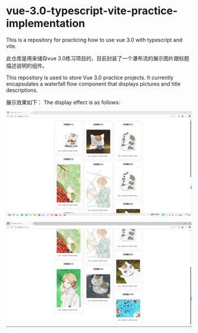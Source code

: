 # vue-3.0-typescript-vite-practice-implementation

This is a repository for practicing how to use vue 3.0 with typescript and vite.



此仓库是用来储存vue 3.0练习项目的，目前封装了一个瀑布流的展示图片跟标题描述说明的组件。

This repository is used to store Vue 3.0 practice projects. It currently encapsulates a waterfall flow component that displays pictures and title descriptions.

展示效果如下：
The display effect is as follows:

![](https://github.com/FreshmanJay/vue-3.0-typescript-vite-practice-implementation/blob/main/public/images/neikou01.png?raw=true)

![](https://github.com/FreshmanJay/vue-3.0-typescript-vite-practice-implementation/blob/main/public/images/neikou02.png?raw=true)
